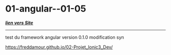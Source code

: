 # 01-angular--01-05
***<a href=" https://freddamour.github.io/02-Projet_Ionic3_Dev/www/">lien vers Site</a>***
*************************************************************************************
test du framework angular 
version 0.1.0
modification syn

 https://freddamour.github.io/02-Projet_Ionic3_Dev/
